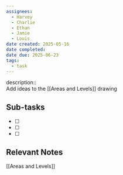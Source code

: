 ```yaml
---
assignees:
  - Harvey
  - Charlie
  - Ethan
  - Jamie
  - Louis
date created: 2025-05-16
date completed: 
date due: 2025-06-23
tags:
  - task
---
```


description::<br>
Add ideas to the [[Areas and Levels]] drawing

## Sub-tasks

 - [ ] 
 - [ ] 
 - [ ] 

## Relevant Notes

[[Areas and Levels]]